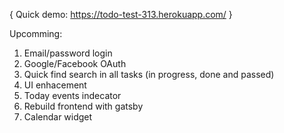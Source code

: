 { Quick demo: https://todo-test-313.herokuapp.com/ }

Upcomming:
1. Email/password login
2. Google/Facebook OAuth
3. Quick find search in all tasks (in progress, done and passed)
4. UI enhacement
5. Today events indecator
6. Rebuild frontend with gatsby
7. Calendar widget 